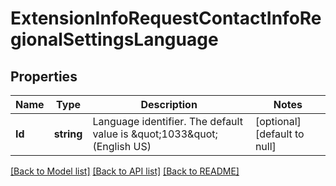 # ExtensionInfoRequestContactInfoRegionalSettingsLanguage

## Properties
Name | Type | Description | Notes
------------ | ------------- | ------------- | -------------
**Id** | **string** | Language identifier. The default value is \&quot;1033\&quot; (English US) | [optional] [default to null]

[[Back to Model list]](../README.md#documentation-for-models) [[Back to API list]](../README.md#documentation-for-api-endpoints) [[Back to README]](../README.md)



